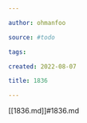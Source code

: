 ```yaml
---

author: ohmanfoo

source: #todo

tags: 

created: 2022-08-07

title: 1836

---
```

[[1836.md]]#1836.md